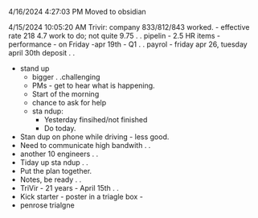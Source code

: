 
4/16/2024 4:27:03 PM
Moved to obsidian


4/15/2024 10:05:20 AM
Trivir: company
833/812/843 worked. - effective rate 218
4.7 work to do; not quite 9.75 . .
pipelin - 2.5
HR items - performance - on Friday -apr 19th - Q1 . .
payrol - friday apr 26, tuesday april 30th deposit . .
- stand up
   - bigger . .challenging
   - PMs - get to hear what is happening.
   - Start of the morning
   - chance to ask for help
   - sta ndup:
     - Yesterday finsihed/not finished
     - Do today.
 - Stan dup on phone while driving - less good.
  - Need to communicate high bandwith . .
  - another 10 engineers . .
  - Tiday up sta ndup . .
  - Put the plan together.
  - Notes, be ready . .
  - TriVir - 21 years - April 15th . .
  - Kick starter - poster in a triagle box -
   - penrose trialgne

